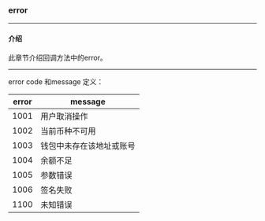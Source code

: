 ### error
------------
#### 介绍
此章节介绍回调方法中的error。

------------
error code 和message 定义：

| error  | message  |
| ------------ | ------------ |
| 1001 |  用户取消操作 |
| 1002 | 当前币种不可用  |
| 1003 | 钱包中未存在该地址或账号 |
| 1004 | 余额不足 |
| 1005 | 参数错误 |
| 1006 | 签名失败 |
| 1100 | 未知错误 |
